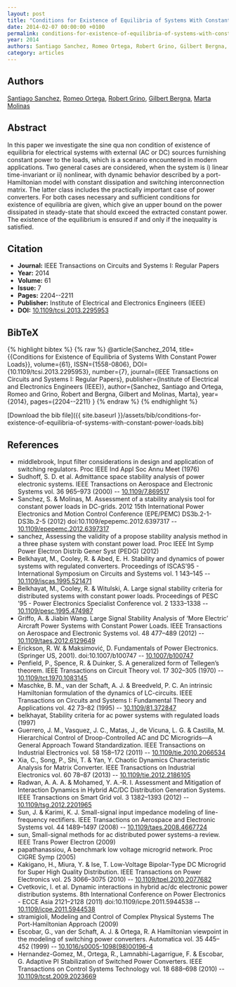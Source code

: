 ```yaml
---
layout: post
title: "Conditions for Existence of Equilibria of Systems With Constant Power Loads"
date: 2014-02-07 00:00:00 +0100
permalink: conditions-for-existence-of-equilibria-of-systems-with-constant-power-loads
year: 2014
authors: Santiago Sanchez, Romeo Ortega, Robert Grino, Gilbert Bergna, Marta Molinas
category: articles
---
```

 
## Authors
[Santiago Sanchez](authors/santiago-sanchez), [Romeo Ortega](authors/romeo-ortega), [Robert Grino](authors/robert-grino), [Gilbert Bergna](authors/gilbert-bergna-diaz), [Marta Molinas](authors/marta-molinas)
 
## Abstract
In this paper we investigate the sine qua non condition of existence of equilibria for electrical systems with external (AC or DC) sources furnishing constant power to the loads, which is a scenario encountered in modern applications. Two general cases are considered, when the system is i) linear time-invariant or ii) nonlinear, with dynamic behavior described by a port-Hamiltonian model with constant dissipation and switching interconnection matrix. The latter class includes the practically important case of power converters. For both cases necessary and sufficient conditions for existence of equilibria are given, which give an upper bound on the power dissipated in steady-state that should exceed the extracted constant power. The existence of the equilibrium is ensured if and only if the inequality is satisfied.
 
## Citation
- **Journal:** IEEE Transactions on Circuits and Systems I: Regular Papers
- **Year:** 2014
- **Volume:** 61
- **Issue:** 7
- **Pages:** 2204--2211
- **Publisher:** Institute of Electrical and Electronics Engineers (IEEE)
- **DOI:** [10.1109/tcsi.2013.2295953](https://doi.org/10.1109/tcsi.2013.2295953)
 
## BibTeX
{% highlight bibtex %}
{% raw %}
@article{Sanchez_2014,
  title={{Conditions for Existence of Equilibria of Systems With Constant Power Loads}},
  volume={61},
  ISSN={1558-0806},
  DOI={10.1109/tcsi.2013.2295953},
  number={7},
  journal={IEEE Transactions on Circuits and Systems I: Regular Papers},
  publisher={Institute of Electrical and Electronics Engineers (IEEE)},
  author={Sanchez, Santiago and Ortega, Romeo and Grino, Robert and Bergna, Gilbert and Molinas, Marta},
  year={2014},
  pages={2204--2211}
}
{% endraw %}
{% endhighlight %}
 
[Download the bib file]({{ site.baseurl }}/assets/bib/conditions-for-existence-of-equilibria-of-systems-with-constant-power-loads.bib)
 
## References
- middlebrook, Input filter considerations in design and application of switching regulators. Proc IEEE Ind Appl Soc Annu Meet (1976)
- Sudhoff, S. D. et al. Admittance space stability analysis of power electronic systems. IEEE Transactions on Aerospace and Electronic Systems vol. 36 965–973 (2000) -- [10.1109/7.869517](https://doi.org/10.1109/7.869517)
- Sanchez, S. & Molinas, M. Assessment of a stability analysis tool for constant power loads in DC-grids. 2012 15th International Power Electronics and Motion Control Conference (EPE/PEMC) DS3b.2-1-DS3b.2-5 (2012) doi:10.1109/epepemc.2012.6397317 -- [10.1109/epepemc.2012.6397317](https://doi.org/10.1109/epepemc.2012.6397317)
- sanchez, Assessing the validity of a propose stability analysis method in a three phase system with constant power load. Proc IEEE Int Symp Power Electron Distrib Gener Syst (PEDG) (2012)
- Belkhayat, M., Cooley, R. & Abed, E. H. Stability and dynamics of power systems with regulated converters. Proceedings of ISCAS’95 - International Symposium on Circuits and Systems vol. 1 143–145 -- [10.1109/iscas.1995.521471](https://doi.org/10.1109/iscas.1995.521471)
- Belkhayat, M., Cooley, R. & Witulski, A. Large signal stability criteria for distributed systems with constant power loads. Proceedings of PESC ’95 - Power Electronics Specialist Conference vol. 2 1333–1338 -- [10.1109/pesc.1995.474987](https://doi.org/10.1109/pesc.1995.474987)
- Griffo, A. & Jiabin Wang. Large Signal Stability Analysis of ‘More Electric’ Aircraft Power Systems with Constant Power Loads. IEEE Transactions on Aerospace and Electronic Systems vol. 48 477–489 (2012) -- [10.1109/taes.2012.6129649](https://doi.org/10.1109/taes.2012.6129649)
- Erickson, R. W. & Maksimović, D. Fundamentals of Power Electronics. (Springer US, 2001). doi:10.1007/b100747 -- [10.1007/b100747](https://doi.org/10.1007/b100747)
- Penfield, P., Spence, R. & Duinker, S. A generalized form of Tellegen’s theorem. IEEE Transactions on Circuit Theory vol. 17 302–305 (1970) -- [10.1109/tct.1970.1083145](https://doi.org/10.1109/tct.1970.1083145)
- Maschke, B. M., van der Schaft, A. J. & Breedveld, P. C. An intrinsic Hamiltonian formulation of the dynamics of LC-circuits. IEEE Transactions on Circuits and Systems I: Fundamental Theory and Applications vol. 42 73–82 (1995) -- [10.1109/81.372847](https://doi.org/10.1109/81.372847)
- belkhayat, Stability criteria for ac power systems with regulated loads (1997)
- Guerrero, J. M., Vasquez, J. C., Matas, J., de Vicuna, L. G. & Castilla, M. Hierarchical Control of Droop-Controlled AC and DC Microgrids—A General Approach Toward Standardization. IEEE Transactions on Industrial Electronics vol. 58 158–172 (2011) -- [10.1109/tie.2010.2066534](https://doi.org/10.1109/tie.2010.2066534)
- Xia, C., Song, P., Shi, T. & Yan, Y. Chaotic Dynamics Characteristic Analysis for Matrix Converter. IEEE Transactions on Industrial Electronics vol. 60 78–87 (2013) -- [10.1109/tie.2012.2186105](https://doi.org/10.1109/tie.2012.2186105)
- Radwan, A. A. A. & Mohamed, Y. A.-R. I. Assessment and Mitigation of Interaction Dynamics in Hybrid AC/DC Distribution Generation Systems. IEEE Transactions on Smart Grid vol. 3 1382–1393 (2012) -- [10.1109/tsg.2012.2201965](https://doi.org/10.1109/tsg.2012.2201965)
- Sun, J. & Karimi, K. J. Small-signal input impedance modeling of line-frequency rectifiers. IEEE Transactions on Aerospace and Electronic Systems vol. 44 1489–1497 (2008) -- [10.1109/taes.2008.4667724](https://doi.org/10.1109/taes.2008.4667724)
- sun, Small-signal methods for ac distributed power systems-a review. IEEE Trans Power Electron (2009)
- papathanassiou, A benchmark low voltage microgrid network. Proc CIGRE Symp (2005)
- Kakigano, H., Miura, Y. & Ise, T. Low-Voltage Bipolar-Type DC Microgrid for Super High Quality Distribution. IEEE Transactions on Power Electronics vol. 25 3066–3075 (2010) -- [10.1109/tpel.2010.2077682](https://doi.org/10.1109/tpel.2010.2077682)
- Cvetkovic, I. et al. Dynamic interactions in hybrid ac/dc electronic power distribution systems. 8th International Conference on Power Electronics - ECCE Asia 2121–2128 (2011) doi:10.1109/icpe.2011.5944538 -- [10.1109/icpe.2011.5944538](https://doi.org/10.1109/icpe.2011.5944538)
- stramigioli, Modeling and Control of Complex Physical Systems The Port-Hamiltonian Approach (2009)
- Escobar, G., van der Schaft, A. J. & Ortega, R. A Hamiltonian viewpoint in the modeling of switching power converters. Automatica vol. 35 445–452 (1999) -- [10.1016/s0005-1098(98)00196-4](https://doi.org/10.1016/s0005-1098(98)00196-4)
- Hernandez-Gomez, M., Ortega, R., Lamnabhi-Lagarrigue, F. & Escobar, G. Adaptive PI Stabilization of Switched Power Converters. IEEE Transactions on Control Systems Technology vol. 18 688–698 (2010) -- [10.1109/tcst.2009.2023669](https://doi.org/10.1109/tcst.2009.2023669)

